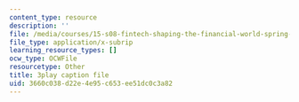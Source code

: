 ```yaml
---
content_type: resource
description: ''
file: /media/courses/15-s08-fintech-shaping-the-financial-world-spring-2020/3660c038d22e4e95c653ee51dc0c3a82_oYR6xdcFNwc.srt
file_type: application/x-subrip
learning_resource_types: []
ocw_type: OCWFile
resourcetype: Other
title: 3play caption file
uid: 3660c038-d22e-4e95-c653-ee51dc0c3a82
---
```

